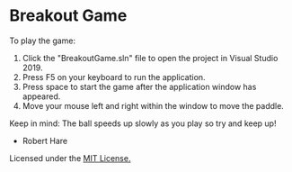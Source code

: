 # Breakout Game

To play the game:

1. Click the "BreakoutGame.sln" file to open the project in Visual Studio 2019.
2. Press F5 on your keyboard to run the application.
3. Press space to start the game after the application window has appeared.
4. Move your mouse left and right within the window to move the paddle.

Keep in mind: The ball speeds up slowly as you play so try and keep up!

- Robert Hare

Licensed under the [MIT License.](LICENSE)
